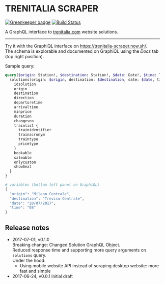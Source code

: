# TRENITALIA SCRAPER

[![Greenkeeper badge](https://badges.greenkeeper.io/bwlt/trenitalia-scraper.svg)](https://greenkeeper.io/)
[![Build Status](https://travis-ci.org/bwlt/trenitalia-scraper.svg?branch=master)](https://travis-ci.org/bwlt/trenitalia-scraper)

A GraphQL interface to [trenitalia.com](http://www.trenitalia.com/) website solutions.

---

Try it with the GraphiQL interface on https://trenitalia-scraper.now.sh/.  
The schema is explorable and documented on GraphiQL using the _Docs_ tab (top right position).

Sample query:
```graphql
query($origin: Station!, $destination: Station!, $date: Date!, $time: TimeHour!) {
  solutions(origin: $origin, destination: $destination, date: $date, time: $time, limit: 2, offset: 2) {
    idsolution
    origin
    destination
    direction
    departuretime
    arrivaltime
    minprice
    duration
    changesno
    trainlist {
      trainidentifier
      trainacronym
      traintype
      pricetype
    }
    bookable
    saleable
    onlycustom
    showSeat
  }
}

# variables (bottom left panel on GraphiQL)
{
  "origin": "Milano Centrale",
  "destination": "Treviso Centrale",
  "date": "20/07/2017",
  "time": "08"
}
```

## Release notes

- 2017-07-01, v0.1.0  
  Breaking change: Changed Solution GraphQL Object.  
  Reduced response time and supporting more query arguments on `solutions` query.  
  Under the hood:
    - Using mobile website API instead of scraping desktop website: more fast and simple
- 2017-06-24, v0.0.1
  Initial draft
